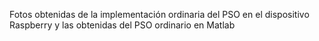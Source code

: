 Fotos obtenidas de la implementación ordinaria del PSO en el dispositivo Raspberry y las obtenidas del PSO ordinario en Matlab 
